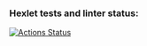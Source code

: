 ### Hexlet tests and linter status:
[![Actions Status](https://github.com/Difukulus/python-project-49/actions/workflows/hexlet-check.yml/badge.svg)](https://github.com/Difukulus/python-project-49/actions)